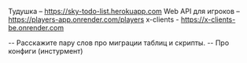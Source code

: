 
Тудушка – https://sky-todo-list.herokuapp.com
Web API для игроков – https://players-app.onrender.com/players
x-clients - https://x-clients-be.onrender.com



-- Расскажите пару слов про миграции таблиц и скрипты.
-- Про конфиги (инстурмент)